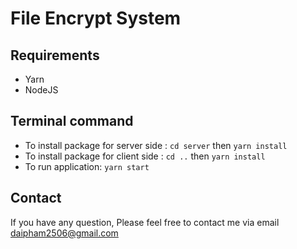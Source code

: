 # File Encrypt System

## Requirements
+ Yarn
+ NodeJS

## Terminal command

+ To install package for server side : 
```cd server``` then ```yarn install```
+ To install package for client side : 
```cd ..``` then ```yarn install```
+ To run application: ```yarn start```

## Contact

If you have any question, Please feel free to contact me via email daipham2506@gmail.com